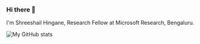 ### Hi there 👋

I'm Shreeshail Hingane, Research Fellow at Microsoft Research, Bengaluru.

![My GitHub stats](https://github-readme-stats.vercel.app/api?username=hshreeshail&count_private=true&show_icons=true)
